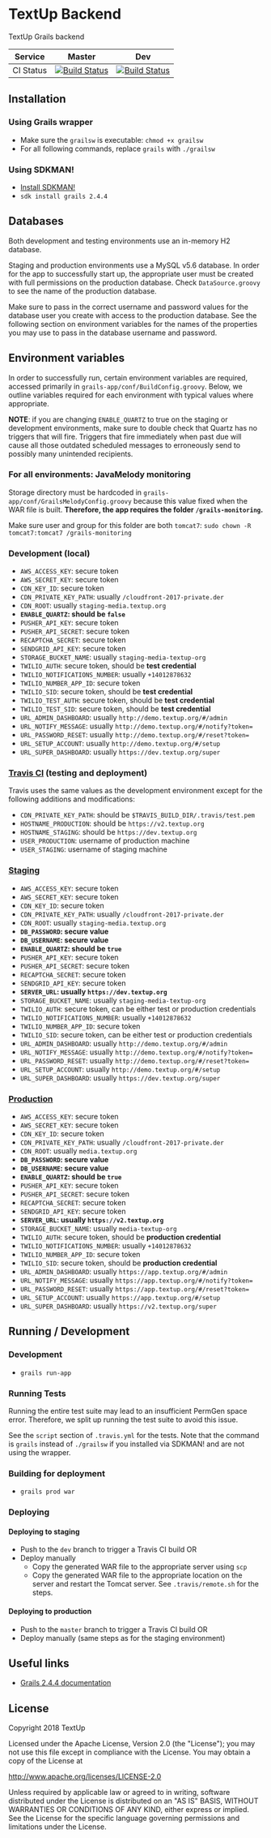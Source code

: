 # TextUp Backend

TextUp Grails backend

| Service | Master | Dev |
| --- | --- | --- |
| CI Status | [![Build Status](https://travis-ci.org/TextUp/textup-backend.svg?branch=master)](https://travis-ci.org/TextUp/textup-backend) | [![Build Status](https://travis-ci.org/TextUp/textup-backend.svg?branch=dev)](https://travis-ci.org/TextUp/textup-backend) |

## Installation

### Using Grails wrapper

* Make sure the `grailsw` is executable: `chmod +x grailsw`
* For all following commands, replace `grails` with `./grailsw`

### Using SDKMAN!

* [Install SDKMAN!](http://sdkman.io/install.html)
* `sdk install grails 2.4.4`

## Databases

Both development and testing environments use an in-memory H2 database.

Staging and production environments use a MySQL v5.6 database. In order for the app to successfully start up, the appropriate user must be created with full permissions on the production database. Check `DataSource.groovy` to see the name of the production database.

Make sure to pass in the correct username and password values for the database user you create with access to the production database. See the following section on environment variables for the names of the properties you may use to pass in the database username and password.

## Environment variables

In order to successfully run, certain environment variables are required, accessed primarily in `grails-app/conf/BuildConfig.groovy`. Below, we outline variables required for each environment with typical values where appropriate.

**NOTE**: if you are changing `ENABLE_QUARTZ` to true on the staging or development environments, make sure to double check that Quartz has no triggers that will fire. Triggers that fire immediately when past due will cause all those outdated scheduled messages to erroneously send to possibly many unintended recipients.

### For all environments: JavaMelody monitoring

Storage directory must be hardcoded in `grails-app/conf/GrailsMelodyConfig.groovy` because this value fixed when the WAR file is built. **Therefore, the app requires the folder `/grails-monitoring`.**

Make sure user and group for this folder are both `tomcat7`: `sudo chown -R tomcat7:tomcat7 /grails-monitoring`

### Development (local)

* `AWS_ACCESS_KEY`: secure token
* `AWS_SECRET_KEY`: secure token
* `CDN_KEY_ID`: secure token
* `CDN_PRIVATE_KEY_PATH`: usually `/cloudfront-2017-private.der`
* `CDN_ROOT`: usually `staging-media.textup.org`
* **`ENABLE_QUARTZ`: should be `false`**
* `PUSHER_API_KEY`: secure token
* `PUSHER_API_SECRET`: secure token
* `RECAPTCHA_SECRET`: secure token
* `SENDGRID_API_KEY`: secure token
* `STORAGE_BUCKET_NAME`: usually `staging-media-textup-org`
* `TWILIO_AUTH`: secure token, should be **test credential**
* `TWILIO_NOTIFICATIONS_NUMBER`: usually `+14012878632`
* `TWILIO_NUMBER_APP_ID`: secure token
* `TWILIO_SID`: secure token, should be **test credential**
* `TWILIO_TEST_AUTH`: secure token, should be **test credential**
* `TWILIO_TEST_SID`: secure token, should be **test credential**
* `URL_ADMIN_DASHBOARD`: usually `http://demo.textup.org/#/admin`
* `URL_NOTIFY_MESSAGE`: usually `http://demo.textup.org/#/notify?token=`
* `URL_PASSWORD_RESET`: usually `http://demo.textup.org/#/reset?token=`
* `URL_SETUP_ACCOUNT`: usually `http://demo.textup.org/#/setup`
* `URL_SUPER_DASHBOARD`: usually `https://dev.textup.org/super`

### [Travis CI](https://travis-ci.org/TextUp/textup-backend) (testing and deployment)

Travis uses the same values as the development environment except for the following additions and modifications:

* `CDN_PRIVATE_KEY_PATH`: should be `$TRAVIS_BUILD_DIR/.travis/test.pem`
* `HOSTNAME_PRODUCTION`: should be `https://v2.textup.org`
* `HOSTNAME_STAGING`: should be `https://dev.textup.org`
* `USER_PRODUCTION`: username of production machine
* `USER_STAGING`: username of staging machine

### [Staging](https://dev.textup.org)

* `AWS_ACCESS_KEY`: secure token
* `AWS_SECRET_KEY`: secure token
* `CDN_KEY_ID`: secure token
* `CDN_PRIVATE_KEY_PATH`: usually `/cloudfront-2017-private.der`
* `CDN_ROOT`: usually `staging-media.textup.org`
* **`DB_PASSWORD`: secure value**
* **`DB_USERNAME`: secure value**
* **`ENABLE_QUARTZ`: should be `true`**
* `PUSHER_API_KEY`: secure token
* `PUSHER_API_SECRET`: secure token
* `RECAPTCHA_SECRET`: secure token
* `SENDGRID_API_KEY`: secure token
* **`SERVER_URL`: usually `https://dev.textup.org`**
* `STORAGE_BUCKET_NAME`: usually `staging-media-textup-org`
* `TWILIO_AUTH`: secure token, can be either test or production credentials
* `TWILIO_NOTIFICATIONS_NUMBER`: usually `+14012878632`
* `TWILIO_NUMBER_APP_ID`: secure token
* `TWILIO_SID`: secure token, can be either test or production credentials
* `URL_ADMIN_DASHBOARD`: usually `http://demo.textup.org/#/admin`
* `URL_NOTIFY_MESSAGE`: usually `http://demo.textup.org/#/notify?token=`
* `URL_PASSWORD_RESET`: usually `http://demo.textup.org/#/reset?token=`
* `URL_SETUP_ACCOUNT`: usually `http://demo.textup.org/#/setup`
* `URL_SUPER_DASHBOARD`: usually `https://dev.textup.org/super`

### [Production](https://v2.textup.org)

* `AWS_ACCESS_KEY`: secure token
* `AWS_SECRET_KEY`: secure token
* `CDN_KEY_ID`: secure token
* `CDN_PRIVATE_KEY_PATH`: usually `/cloudfront-2017-private.der`
* `CDN_ROOT`: usually `media.textup.org`
* **`DB_PASSWORD`: secure value**
* **`DB_USERNAME`: secure value**
* **`ENABLE_QUARTZ`: should be `true`**
* `PUSHER_API_KEY`: secure token
* `PUSHER_API_SECRET`: secure token
* `RECAPTCHA_SECRET`: secure token
* `SENDGRID_API_KEY`: secure token
* **`SERVER_URL`: usually `https://v2.textup.org`**
* `STORAGE_BUCKET_NAME`: usually `media-textup-org`
* `TWILIO_AUTH`: secure token, should be **production credential**
* `TWILIO_NOTIFICATIONS_NUMBER`: usually `+14012878632`
* `TWILIO_NUMBER_APP_ID`: secure token
* `TWILIO_SID`: secure token, should be **production credential**
* `URL_ADMIN_DASHBOARD`: usually `https://app.textup.org/#/admin`
* `URL_NOTIFY_MESSAGE`: usually `https://app.textup.org/#/notify?token=`
* `URL_PASSWORD_RESET`: usually `https://app.textup.org/#/reset?token=`
* `URL_SETUP_ACCOUNT`: usually `https://app.textup.org/#/setup`
* `URL_SUPER_DASHBOARD`: usually `https://v2.textup.org/super`

## Running / Development

### Development

* `grails run-app`

### Running Tests

Running the entire test suite may lead to an insufficient PermGen space error. Therefore, we split up running the test suite to avoid this issue.

See the `script` section of `.travis.yml` for the tests. Note that the command is `grails` instead of `./grailsw` if you installed via SDKMAN! and are not using the wrapper.

### Building for deployment

* `grails prod war`

### Deploying

#### Deploying to staging

* Push to the `dev` branch to trigger a Travis CI build OR
* Deploy manually
    * Copy the generated WAR file to the appropriate server using `scp`
    * Copy the generated WAR file to the appropriate location on the server and restart the Tomcat server. See `.travis/remote.sh` for the steps.

#### Deploying to production

* Push to the `master` branch to trigger a Travis CI build OR
* Deploy manually (same steps as for the staging environment)

## Useful links

* [Grails 2.4.4 documentation](https://grails.github.io/grails2-doc/2.4.4/index.html)

## License

Copyright 2018 TextUp

Licensed under the Apache License, Version 2.0 (the "License");
you may not use this file except in compliance with the License.
You may obtain a copy of the License at

  http://www.apache.org/licenses/LICENSE-2.0

Unless required by applicable law or agreed to in writing, software
distributed under the License is distributed on an "AS IS" BASIS,
WITHOUT WARRANTIES OR CONDITIONS OF ANY KIND, either express or implied.
See the License for the specific language governing permissions and
limitations under the License.
